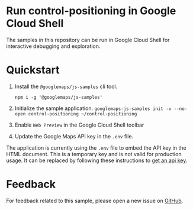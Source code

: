 # Run control-positioning in Google Cloud Shell

The samples in this repository can be run in Google Cloud Shell for interactive
debugging and exploration.

# Quickstart

1.  Install the `@googlemaps/js-samples` cli tool.

    ```
    npm i -g '@googlemaps/js-samples'
    ```

1.  Initialize the sample application. `googlemaps-js-samples init -v --no-open
    control-positioning ~/control-positioning`

1.  Enable `Web Preview` in the Google Cloud Shell toolbar

1.  Update the Google Maps API key in the `.env` file.

The application is currently using the `.env` file to embed the API key in the
HTML document. This is a temporary key and is not valid for production usage. It
can be replaced by following these instructions to
[get an api key](https://developers.google.com/maps/documentation/javascript/get-api-key).

# Feedback

For feedback related to this sample, please open a new issue on
[GitHub](https://github.com/googlemaps/js-samples/issues).
